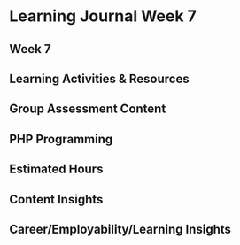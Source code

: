 # Learning Journal Week 7
## Week 7
## Learning Activities & Resources
Group Assessment Content
- 
PHP Programming
-
## Estimated Hours

## Content Insights

## Career/Employability/Learning Insights

